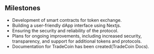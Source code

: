 ## Milestones

- Development of smart contracts for token exchange.
- Building a user-friendly dApp interface using Nextjs.
- Ensuring the security and reliability of the protocol.
- Plans for ongoing improvements, including increased security, transparency, and support for additional tokens and protocols.
- Documentation for TradeCoin has been created(TradeCoin Docs).
